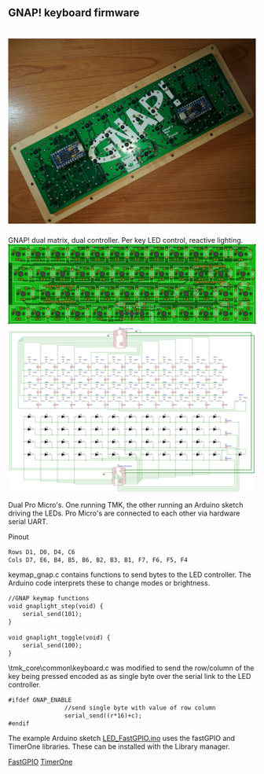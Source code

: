 ## GNAP! keyboard firmware
![GNAP! 1.0 Assembled](GNAP.jpg)
======================
GNAP! dual matrix, dual controller. Per key LED control, reactive lighting.
![GNAP! 1.0 PCB Front](pcb-front.png)
![GNAP! 1.0 PCB Schematic](schematic.png)

Dual Pro Micro's. One running TMK, the other running an Arduino sketch driving the LEDs. Pro Micro's are connected to each other via hardware serial UART.

Pinout

	Rows D1, D0, D4, C6 
	Cols D7, E6, B4, B5, B6, B2, B3, B1, F7, F6, F5, F4
	
keymap_gnap.c contains functions to send bytes to the LED controller. The Arduino code interprets these to change modes or brightness.

	//GNAP keymap functions
	void gnaplight_step(void) {
		serial_send(101);
	}
	
	void gnaplight_toggle(void) {
		serial_send(100);
	}

\tmk_core\common\keyboard.c was modified to send the row/column of the key being pressed encoded as as single byte over the serial link to the LED controller.

	#ifdef GNAP_ENABLE
					//send single byte with value of row column
                    serial_send((r*16)+c);
	#endif

The example Arduino sketch [LED_FastGPIO.ino](LED_FastGPIO.ino) uses the fastGPIO and TimerOne libraries. These can be installed with the Library manager.

[FastGPIO](https://github.com/pololu/fastgpio-arduino)
[TimerOne](https://www.pjrc.com/teensy/td_libs_TimerOne.html)